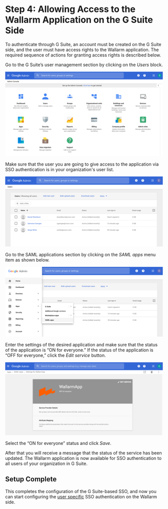 [img-gsuite-console]:           ../../../../../images/en/admin-guides/configuration-guides/sso/gsuite/gsuite-console.png
[img-user-list]:                ../../../../../images/en/admin-guides/configuration-guides/sso/gsuite/user-list.png
[img-gsuite-navigation-saml]:   ../../../../../images/en/admin-guides/configuration-guides/sso/gsuite/gsuite-navigation-saml.png
[img-app-page]:                 ../../../../../images/en/admin-guides/configuration-guides/sso/gsuite/gsuite-app-page.png

[doc-use-user-auth]:            ../employ-user-auth.md


#   Step 4: Allowing Access to the Wallarm Application on the G Suite Side

To authenticate through G Suite, an account must be created on the G Suite side, and the user must have access rights to the Wallarm application. The required sequence of actions for granting access rights is described below.

Go to the G Suite’s user management section by clicking on the *Users* block.

![G Suite console][img-gsuite-console]

Make sure that the user you are going to give access to the application via SSO authentication is in your organization's user list.

![G Suite user list][img-user-list]

Go to the SAML applications section by clicking on the *SAML apps* menu item as shown below.

![Navigate to the SAML applications][img-gsuite-navigation-saml]

Enter the settings of the desired application and make sure that the status of the application is “ON for everyone.” If the status of the application is “OFF for everyone,” click the *Edit service* button.

![Application page in G Suite][img-app-page]

Select the “ON for everyone” status and click *Save*.

After that you will receive a message that the status of the service has been updated. The Wallarm application is now available for SSO authentication to all users of your organization in G Suite.


##  Setup Complete

This completes the configuration of the G Suite-based SSO, and now you can start configuring the [user specific][doc-use-user-auth] SSO authentication on the Wallarm side.